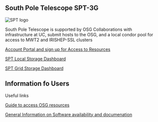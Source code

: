 ## South Pole Telescope SPT-3G

![SPT logo](https://spt.ci-connect.net/static/img/spt-logo.jpg|width=100px)


South Pole Telescope is supported by OSG Collaborations with infrastructure at UC, submit hosts to the OSG, 
and a local condor pool for access to MWT2 and IRISHEP-SSL clusters

[Account Portal and sign up for Access to Resources](http://spt.ci-connect.net)

[SPT Local Storage Dashboard](https://grafana.mwt2.org/d/0HbLiB_Wk/spt-storage?orgId=1&refresh=5m&from=now-30m&to=now)

[SPT Grid Storage Dashboard](https://grafana.mwt2.org/d/0HbLiB_Wk/spt-storage?viewPanel=4&orgId=1&refresh=5m&from=now-30m&to=now)

## Information fo Users


Useful links

[Guide to access OSG resources](https://github.com/SouthPoleTelescope/spt3g_software/blob/osg-doc-updates/doc/osg/osg_guide.md)

[General Information on Software availability and documenation](https://pole.uchicago.edu/spt3g/index.php/Computing#spt3g_software_Quick_Start_Documentation)

## 
